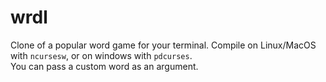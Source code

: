# wrdl
Clone of a popular word game for your terminal.
Compile on Linux/MacOS with `ncursesw`, or on windows with `pdcurses`.<br>
You can pass a custom word as an argument.

